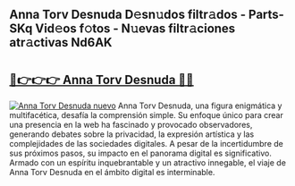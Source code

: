 ## Anna Torv Desnuda D𝚎sn𝚞dos filtr𝚊dos - Parts-SKq Vid𝚎os f𝚘tos - N𝚞evas filtr𝚊ciones atr𝚊ctivas Nd6AK

# <h2><a href="http://mb0zgf.tromn.icu/?c=Anna+Torv+Desnuda">🔗👉👉👉 Anna Torv Desnuda 🔗🔗</a></h2>

[![Anna Torv Desnuda nuevo](https://i.imgur.com/pEAQMta.gif)](http://mb0zgf.tromn.icu/?c=Anna+Torv+Desnuda)
Anna Torv Desnuda, una figura enigmática y multifacética, desafía la comprensión simple. Su enfoque único para crear una presencia en la web ha fascinado y provocado observadores, generando debates sobre la privacidad, la expresión artística y las complejidades de las sociedades digitales. A pesar de la incertidumbre de sus próximos pasos, su impacto en el panorama digital es significativo. Armado con un espíritu inquebrantable y un atractivo innegable, el viaje de Anna Torv Desnuda en el ámbito digital es interminable.
